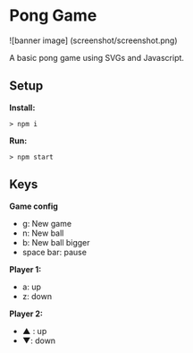 # Pong Game
![banner image] (screenshot/screenshot.png)

A basic pong game using SVGs and Javascript.


## Setup

**Install:**

`> npm i`

**Run:**

`> npm start`

## Keys

**Game config**
* g: New game
* n: New ball
* b: New ball bigger
* space bar: pause

**Player 1:**
* a: up
* z: down

**Player 2:**
* ▲ : up
* ▼: down
